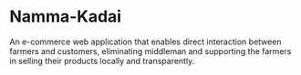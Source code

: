 # Namma-Kadai
An e-commerce web application that enables direct interaction between farmers and customers, eliminating middleman  and supporting the farmers in selling their products locally and transparently. 
